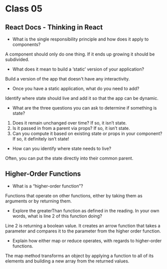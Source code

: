 # Class 05

## React Docs - Thinking in React

- What is the single responsibility principle and how does it apply to components?

A component should only do one thing. If it ends up growing it should be subdivided.

- What does it mean to build a ‘static’ version of your application?

Build a version of the app that doesn't have any interactivity. 

- Once you have a static application, what do you need to add?

Identify where state should live and add it so that the app can be dynamic.

- What are the three questions you can ask to determine if something is state?

1. Does it remain unchanged over time? If so, it isn’t state.
2. Is it passed in from a parent via props? If so, it isn’t state.
3. Can you compute it based on existing state or props in your component? If so, it definitely isn’t state!

- How can you identify where state needs to live?

Often, you can put the state directly into their common parent.

## Higher-Order Functions

- What is a “higher-order function”?

Functions that operate on other functions, either by taking them as arguments or by returning them.

- Explore the greaterThan function as defined in the reading. In your own words, what is line 2 of this function doing?

Line 2 is returning a boolean value. It creates an arrow function that takes a parameter and compares it to the parameter from the higher order function.

- Explain how either map or reduce operates, with regards to higher-order functions.

The map method transforms an object by applying a function to all of its elements and building a new array from the returned values. 
